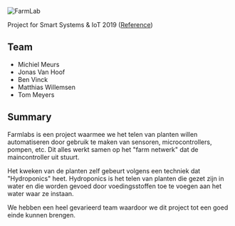 ![FarmLab](https://raw.githubusercontent.com/APLearning/FarmLab-Prep/master/branding/plant_header.png "FarmLab")

Project for Smart Systems & IoT 2019 ([Reference](https://luytsm.gitbook.io/ssys-cursus/projecten/lab_farm))

## Team

- Michiel Meurs
- Jonas Van Hoof
- Ben Vinck
- Matthias Willemsen
- Tom Meyers

## Summary

Farmlabs is een project waarmee we het telen van planten willen automatiseren door gebruik te maken van sensoren, microcontrollers, pompen, etc. Dit alles werkt samen op het "farm netwerk" dat de maincontroller uit stuurt.

Het kweken van de planten zelf gebeurt volgens een techniek dat "Hydroponics" heet. Hydroponics is het telen van planten die gezet zijn in water en die worden gevoed door voedingsstoffen toe te voegen aan het water waar ze instaan.

We hebben een heel gevarieerd team waardoor we dit project tot een goed einde kunnen brengen.